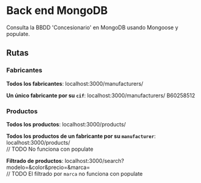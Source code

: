 # Back end MongoDB

Consulta la BBDD 'Concesionario' en MongoDB usando Mongoose y populate.

## Rutas

### Fabricantes

__Todos los fabricantes__:
localhost:3000/manufacturers/

__Un único fabricante por su `cif`__: 
localhost:3000/manufacturers/<cif>
B60258512

### Productos

__Todos los productos__:
localhost:3000/products/

__Todos los productos de un fabricante por su `manufacturer`__: 
localhost:3000/products/<manufacturer>  
// TODO No funciona con populate

__Filtrado de productos__:
localhost:3000/search?modelo=<modelo>&color<color>&precio=<precio>&marca=<marca>  
// TODO El filtrado por `marca` no funciona con populate
